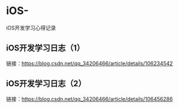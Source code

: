 # iOS-
iOS开发学习心得记录
## iOS开发学习日志（1）
链接：https://blog.csdn.net/qq_34206466/article/details/106234542
## iOS开发学习日志（2）
链接：https://blog.csdn.net/qq_34206466/article/details/106456286
